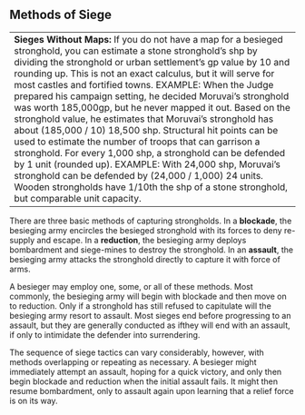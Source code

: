 ## Methods of Siege

|  |
| --- |
| **Sieges Without Maps:** If you do not have a map for a besieged stronghold, you can estimate a stone stronghold’s shp by dividing the stronghold or urban settlement’s gp value by 10 and rounding up. This is not an exact calculus, but it will serve for most castles and fortified towns.  EXAMPLE: When the Judge prepared his campaign setting, he decided Moruvai’s stronghold was worth 185,000gp, but he never mapped it out. Based on the stronghold value, he estimates that Moruvai’s stronghold has about (185,000 / 10) 18,500 shp.  Structural hit points can be used to estimate the number of troops that can garrison a stronghold. For every 1,000 shp, a stronghold can be defended by 1 unit (rounded up).  EXAMPLE: With 24,000 shp, Moruvai’s stronghold can be defended by (24,000 / 1,000) 24 units.  Wooden strongholds have 1/10th the shp of a stone stronghold, but comparable unit capacity. |

There are three basic methods of capturing strongholds. In a **blockade**, the besieging army encircles the besieged stronghold with its forces to deny re-supply and escape. In a **reduction**, the besieging army deploys bombardment and siege-mines to destroy the stronghold. In an **assault**, the besieging army attacks the stronghold directly to capture it with force of arms.

A besieger may employ one, some, or all of these methods. Most commonly, the besieging army will begin with blockade and then move on to reduction. Only if a stronghold has still refused to capitulate will the besieging army resort to assault. Most sieges end before progressing to an assault, but they are generally conducted as ifthey will end with an assault, if only to intimidate the defender into surrendering.

The sequence of siege tactics can vary considerably, however, with methods overlapping or repeating as necessary. A besieger might immediately attempt an assault, hoping for a quick victory, and only then begin blockade and reduction when the initial assault fails. It might then resume bombardment, only to assault again upon learning that a relief force is on its way.
